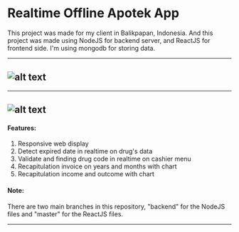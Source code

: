 # Realtime Offline Apotek App

This project was made for my client in Balikpapan, Indonesia. And this project was made using NodeJS for backend 
server, and ReactJS for frontend side. I'm using mongodb for storing data.

---
![alt text](https://image.ibb.co/j85DpJ/dashboard_apotek.png)
---
---
![alt text](https://image.ibb.co/d5CRRy/mobile.png)
---

#### Features: ####
1. Responsive web display
2. Detect expired date in realtime on drug's data
3. Validate and finding drug code in realtime on cashier menu
4. Recapitulation invoice on years and months with chart
5. Recapitulation income and outcome with chart

#### Note: ####
There are two main branches in this repository, "backend" for the NodeJS files and "master" for the ReactJS files.

___


